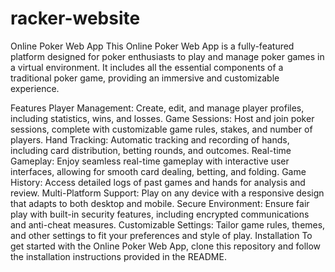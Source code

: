 # racker-website
Online Poker Web App
This Online Poker Web App is a fully-featured platform designed for poker enthusiasts to play and manage poker games in a virtual environment. It includes all the essential components of a traditional poker game, providing an immersive and customizable experience.

Features
Player Management: Create, edit, and manage player profiles, including statistics, wins, and losses.
Game Sessions: Host and join poker sessions, complete with customizable game rules, stakes, and number of players.
Hand Tracking: Automatic tracking and recording of hands, including card distribution, betting rounds, and outcomes.
Real-time Gameplay: Enjoy seamless real-time gameplay with interactive user interfaces, allowing for smooth card dealing, betting, and folding.
Game History: Access detailed logs of past games and hands for analysis and review.
Multi-Platform Support: Play on any device with a responsive design that adapts to both desktop and mobile.
Secure Environment: Ensure fair play with built-in security features, including encrypted communications and anti-cheat measures.
Customizable Settings: Tailor game rules, themes, and other settings to fit your preferences and style of play.
Installation
To get started with the Online Poker Web App, clone this repository and follow the installation instructions provided in the README.
